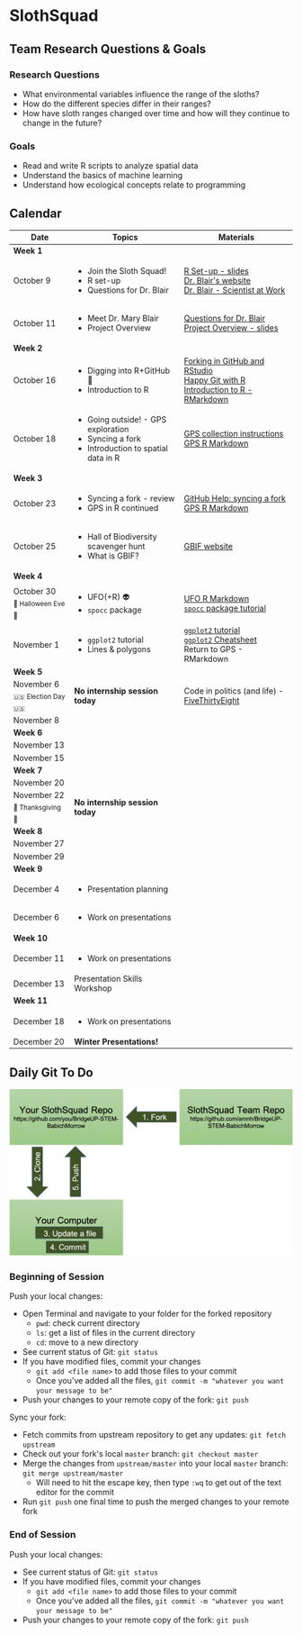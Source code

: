 # SlothSquad

## Team Research Questions & Goals

### Research Questions

+ What environmental variables influence the range of the sloths?
+ How do the different species differ in their ranges?
+ How have sloth ranges changed over time and how will they continue to change in the future?

### Goals

+ Read and write R scripts to analyze spatial data
+ Understand the basics of machine learning
+ Understand how ecological concepts relate to programming


## Calendar

| Date   |      Topics      |  Materials |
|----------|-------------|------|
| **Week 1** | | |
  | October 9 |  <ul><li>Join the Sloth Squad! </li><li> R set-up </li><li> Questions for Dr. Blair |                        [R Set-up - slides](https://docs.google.com/presentation/d/1EsC6WLLg2vecp1zUkETEXVK2Ai168oAJrUcz23vlpj8/edit?usp=sharing) <br> [Dr. Blair's website](https://sites.google.com/site/maryeblair/home) <br> [Dr. Blair - Scientist at Work](https://scientistatwork.blogs.nytimes.com/tag/slow-loris/) |
  | October 11 |    <ul><li>Meet Dr. Mary Blair </li><li> Project Overview |                                                                                         [Questions for Dr. Blair](https://docs.google.com/document/d/14YUri2-jk7_R_H8OH7ouzHGdfD1sJqFb7CTERCC7NMs/edit?usp=sharing)<br>[Project Overview - slides](https://docs.google.com/presentation/d/1WHQqnFkMPRanS7SCgBz7Vu6U876s6jPJqvuFz_OkTFU/edit?usp=sharing) |
| **Week 2** | | |
  | October 16 | <ul><li> Digging into R+GitHub :fork_and_knife: </li><li>  Introduction to R |                                 [Forking in GitHub and RStudio](https://github.com/amnh/BridgeUP-STEM-BabichMorrow/blob/master/lesson_plans/GitHub_Fork.md) <br> [Happy Git with R](http://happygitwithr.com/rstudio-git-github.html) <br> [Introduction to R - RMarkdown](https://github.com/amnh/BridgeUP-STEM-BabichMorrow/blob/master/lesson_plans/Intro_R/Introduction_to_R.Rmd) |
  | October 18 | <ul><li> Going outside! - GPS exploration </li><li> Syncing a fork </li><li> Introduction to spatial data in R |                         [GPS collection instructions](https://github.com/amnh/BridgeUP-STEM-BabichMorrow/blob/master/lesson_plans/GPS_CollectData.md) <br> [GPS R Markdown](https://github.com/amnh/BridgeUP-STEM-BabichMorrow/blob/master/lesson_plans/IntroGPS.Rmd) |
| **Week 3** | | |
  | October 23 | <ul><li> Syncing a fork - review </li><li> GPS in R continued |                                                 [GitHub Help: syncing a fork](https://help.github.com/articles/syncing-a-fork/) <br> [GPS R Markdown](https://github.com/amnh/BridgeUP-STEM-BabichMorrow/blob/master/lesson_plans/Intro_GPS/IntroGPS.Rmd)  |
  | October 25 | <ul><li> Hall of Biodiversity scavenger hunt </li><li> What is GBIF? |                                       [GBIF website](https://www.gbif.org) |
| **Week 4** | | |
  |October 30 <br> <sub> :jack_o_lantern: Halloween Eve :chocolate_bar: </sub> |                                                 <ul><li> UFO(+R) :alien: </li><li> `spocc` package |                                                                           [UFO R Markdown](https://github.com/amnh/BridgeUP-STEM-BabichMorrow/blob/master/lesson_plans/Spooky_R/UFO_code.Rmd) <br>       [`spocc` package tutorial](https://github.com/amnh/BridgeUP-STEM-BabichMorrow/blob/master/lesson_plans/obtain_occ_data/spocc_tutorial.Rmd)|
  | November 1 | <ul><li> `ggplot2` tutorial </li><li> Lines & polygons |                                                       [`ggplot2` tutorial](https://www.datacamp.com/courses/data-visualization-with-ggplot2-1) <br> [`ggplot2` Cheatsheet](https://www.rstudio.com/wp-content/uploads/2015/03/ggplot2-cheatsheet.pdf) <br> Return to GPS - RMarkdown |
| **Week 5** | | |
  | November 6 <br> <sub> :us: Election Day :us: </sub> | **No internship session today** |                                           Code in politics (and life) - [FiveThirtyEight](https://fivethirtyeight.com/) |
  | November 8 | | |
| **Week 6** | | |
  | November 13 | | |
  | November 15 | | |
| **Week 7** | | |
  | November 20 | | |
  | November 22 <br> <sub> :poultry_leg: Thanksgiving :maple_leaf: </sub> | **No internship session today** | | 
| **Week 8** | | |
  | November 27 | | |
  | November 29 | | |
| **Week 9** | | |
  | December 4 | <ul><li> Presentation planning | |
  | December 6 | <ul><li> Work on presentations | |
| **Week 10** | | |
  | December 11 | <ul><li> Work on presentations | |
  | December 13 | Presentation Skills Workshop | |
| **Week 11** | | |
  | December 18 | <ul><li> Work on presentations | |
  | December 20 | **Winter Presentations!** | |

## Daily Git To Do

![alt text|10%](github_diagram1.png)

### Beginning of Session

Push your local changes:

+ Open Terminal and navigate to your folder for the forked repository
  + `pwd`: check current directory
  + `ls`: get a list of files in the current directory
  + `cd`: move to a new directory
+ See current status of Git: `git status`
+ If you have modified files, commit your changes
  + `git add <file name>` to add those files to your commit
  + Once you've added all the files, `git commit -m "whatever you want your message to be"`
+ Push your changes to your remote copy of the fork: `git push`

Sync your fork:

+ Fetch commits from upstream repository to get any updates: `git fetch upstream`
+ Check out your fork's local `master` branch: `git checkout master`
+ Merge the changes from `upstream/master` into your local `master` branch: `git merge upstream/master`
  + Will need to hit the escape key, then type `:wq` to get out of the text editor for the commit
+ Run `git push` one final time to push the merged changes to your remote fork

### End of Session

Push your local changes:

+ See current status of Git: `git status`
+ If you have modified files, commit your changes
  + `git add <file name>` to add those files to your commit
  + Once you've added all the files, `git commit -m "whatever you want your message to be"`
+ Push your changes to your remote copy of the fork: `git push`


